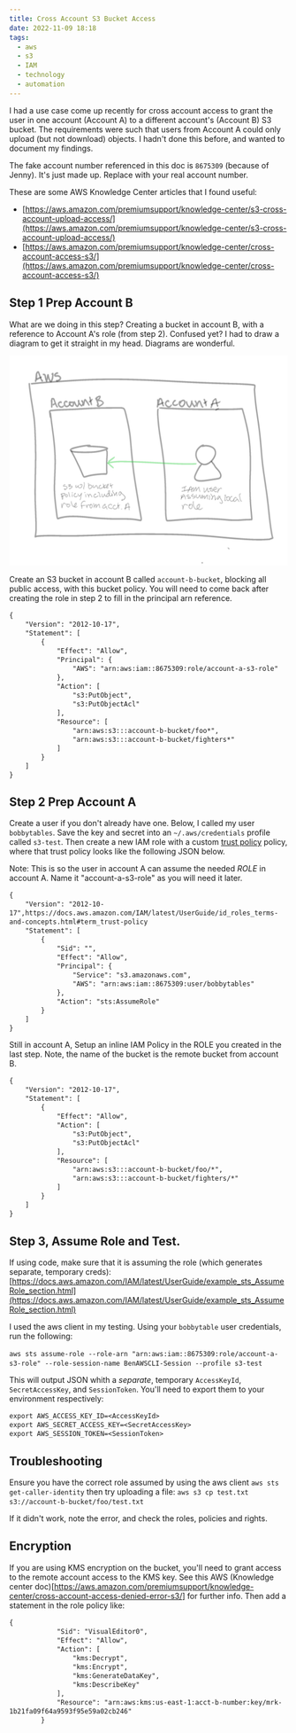 ```yaml
---
title: Cross Account S3 Bucket Access
date: 2022-11-09 18:18
tags:
  - aws
  - s3
  - IAM
  - technology
  - automation
---
```


I had a use case come up recently for cross account access to grant the user in one account (Account A) to a different account's (Account B) S3 bucket. The requirements were such that users from Account A could only upload (but not download) objects.  I hadn't done this before, and wanted to document my findings.

The fake account number referenced in this doc is `8675309` (because of Jenny). It's just made up. Replace with your real account number.


These are some AWS Knowledge Center articles that I found useful:
* [https://aws.amazon.com/premiumsupport/knowledge-center/s3-cross-account-upload-access/](https://aws.amazon.com/premiumsupport/knowledge-center/s3-cross-account-upload-access/)
* [https://aws.amazon.com/premiumsupport/knowledge-center/cross-account-access-s3/](https://aws.amazon.com/premiumsupport/knowledge-center/cross-account-access-s3/)


## Step 1 Prep Account B

What are we doing in this step? Creating a bucket in account B, with a reference to Account A's role (from step 2). Confused yet? I had to draw a diagram to get it straight in my head. Diagrams are wonderful.

![S3 Cross Account Access](/images/aws/s3-bucket-cross-account.jpg)

Create an S3 bucket in account B called `account-b-bucket`, blocking all public access, with this bucket policy. You will need to come back after creating the role in step 2 to fill in the principal arn reference.  


```
{
    "Version": "2012-10-17",
    "Statement": [
        {
            "Effect": "Allow",
            "Principal": {
                "AWS": "arn:aws:iam::8675309:role/account-a-s3-role"
            },
            "Action": [
                "s3:PutObject",
                "s3:PutObjectAcl"
            ],
            "Resource": [
                "arn:aws:s3:::account-b-bucket/foo*",
                "arn:aws:s3:::account-b-bucket/fighters*"
            ]
        }
    ]
}
```

## Step 2 Prep Account A

Create a user if you don't already have one. Below, I called my user `bobbytables`.  Save the key and secret into an `~/.aws/credentials` profile called `s3-test`. Then create a new IAM role with a custom [trust policy](https://docs.aws.amazon.com/IAM/latest/UserGuide/id_roles_terms-and-concepts.html#term_trust-policy) policy, where that trust policy looks like the following JSON below.

Note: This is so the user in account A can assume the needed *ROLE* in account A. Name it "account-a-s3-role" as you will need it later.

```
{
    "Version": "2012-10-17",https://docs.aws.amazon.com/IAM/latest/UserGuide/id_roles_terms-and-concepts.html#term_trust-policy
    "Statement": [
        {
            "Sid": "",
            "Effect": "Allow",
            "Principal": {
                "Service": "s3.amazonaws.com",
                "AWS": "arn:aws:iam::8675309:user/bobbytables"
            },
            "Action": "sts:AssumeRole"
        }
    ]
}
```

Still in account A, Setup an inline IAM Policy in the ROLE you created in the last step. Note, the name of the bucket is the remote bucket from account B.

```
{
    "Version": "2012-10-17",
    "Statement": [
        {
            "Effect": "Allow",
            "Action": [
                "s3:PutObject",
                "s3:PutObjectAcl"
            ],
            "Resource": [
                "arn:aws:s3:::account-b-bucket/foo/*",
                "arn:aws:s3:::account-b-bucket/fighters/*"
            ]
        }
    ]
}
```

## Step 3, Assume Role and Test. 

If using code, make sure that it is assuming the role (which generates separate, temporary creds): [https://docs.aws.amazon.com/IAM/latest/UserGuide/example_sts_AssumeRole_section.html](https://docs.aws.amazon.com/IAM/latest/UserGuide/example_sts_AssumeRole_section.html)

I used the aws client in my testing. Using your `bobbytable` user credentials, run the following: 

`aws sts assume-role --role-arn "arn:aws:iam::8675309:role/account-a-s3-role" --role-session-name BenAWSCLI-Session --profile s3-test`

This will output JSON whith a _separate_, temporary `AccessKeyId`, `SecretAccessKey`, and `SessionToken`. You'll need to export them to your environment respectively:

```
export AWS_ACCESS_KEY_ID=<AccessKeyId>
export AWS_SECRET_ACCESS_KEY=<SecretAccessKey>
export AWS_SESSION_TOKEN=<SessionToken>
```
## Troubleshooting
Ensure you have the correct role assumed by using the aws client `aws sts get-caller-identity` then try uploading a file:
`aws s3 cp test.txt s3://account-b-bucket/foo/test.txt`

If it didn't work, note the error, and check the roles, policies and rights.

## Encryption
If you are using KMS encryption on the bucket, you'll need to grant access to the remote account access to the KMS key. See this AWS (Knowledge center doc)[https://aws.amazon.com/premiumsupport/knowledge-center/cross-account-access-denied-error-s3/] for further info. Then add a statement in the role policy like:

```
{
            "Sid": "VisualEditor0",
            "Effect": "Allow",
            "Action": [
                "kms:Decrypt",
                "kms:Encrypt",
                "kms:GenerateDataKey",
                "kms:DescribeKey"
            ],
            "Resource": "arn:aws:kms:us-east-1:acct-b-number:key/mrk-1b21fa09f64a9593f95e59a02cb246"
        }
```